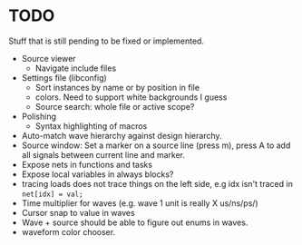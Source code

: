 # TODO
Stuff that is still pending to be fixed or implemented.

* Source viewer
  * Navigate include files
* Settings file (libconfig)
  * Sort instances by name or by position in file
  * colors. Need to support white backgrounds I guess
  * Source search: whole file or active scope?
* Polishing
  * Syntax highlighting of macros
* Auto-match wave hierarchy against design hierarchy.
* Source window: Set a marker on a source line (press m), press A to add all
  signals between current line and marker.
* Expose nets in functions and tasks
* Expose local variables in always blocks?
* tracing loads does not trace things on the left side, e.g idx isn't traced in `net[idx] = val;`
* Time multiplier for waves (e.g. wave 1 unit is really X us/ns/ps/)
* Cursor snap to value in waves
* Wave + source should be able to figure out enums in waves.
* waveform color chooser.
